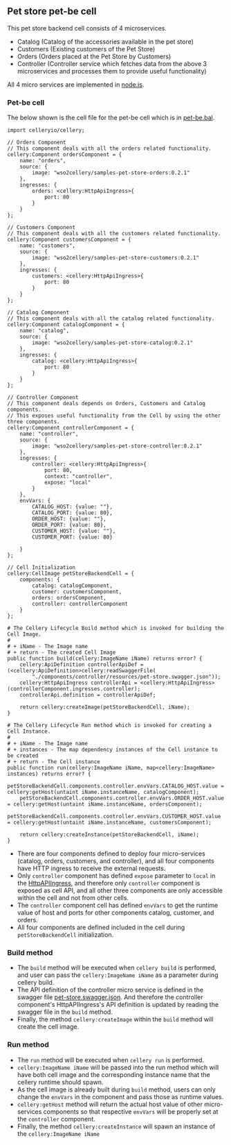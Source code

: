 ## Pet store pet-be cell

This pet store backend cell consists of 4 microservices.

* Catalog (Catalog of the accessories available in the pet store)
* Customers (Existing customers of the Pet Store)
* Orders (Orders placed at the Pet Store by Customers)
* Controller (Controller service which fetches data from the above 3 microservices and processes them to provide useful functionality)

All 4 micro services are implemented in [node.js](https://nodejs.org/en/). 


### Pet-be cell
The below shown is the cell file for the pet-be cell which is in [pet-be.bal](pet-be/pet-be.bal).

```
import celleryio/cellery;

// Orders Component
// This component deals with all the orders related functionality.
cellery:Component ordersComponent = {
    name: "orders",
    source: {
        image: "wso2cellery/samples-pet-store-orders:0.2.1"
    },
    ingresses: {
        orders: <cellery:HttpApiIngress>{
            port: 80
        }
    }
};

// Customers Component
// This component deals with all the customers related functionality.
cellery:Component customersComponent = {
    name: "customers",
    source: {
        image: "wso2cellery/samples-pet-store-customers:0.2.1"
    },
    ingresses: {
        customers: <cellery:HttpApiIngress>{
            port: 80
        }
    }
};

// Catalog Component
// This component deals with all the catalog related functionality.
cellery:Component catalogComponent = {
    name: "catalog",
    source: {
        image: "wso2cellery/samples-pet-store-catalog:0.2.1"
    },
    ingresses: {
        catalog: <cellery:HttpApiIngress>{
            port: 80
        }
    }
};

// Controller Component
// This component deals depends on Orders, Customers and Catalog components.
// This exposes useful functionality from the Cell by using the other three components.
cellery:Component controllerComponent = {
    name: "controller",
    source: {
        image: "wso2cellery/samples-pet-store-controller:0.2.1"
    },
    ingresses: {
        controller: <cellery:HttpApiIngress>{
            port: 80,
            context: "controller",
            expose: "local"
        }
    },
    envVars: {
        CATALOG_HOST: {value: ""},
        CATALOG_PORT: {value: 80},
        ORDER_HOST: {value: ""},
        ORDER_PORT: {value: 80},
        CUSTOMER_HOST: {value: ""},
        CUSTOMER_PORT: {value: 80}

    }
};

// Cell Initialization
cellery:CellImage petStoreBackendCell = {
    components: {
        catalog: catalogComponent,
        customer: customersComponent,
        orders: ordersComponent,
        controller: controllerComponent
    }
};

# The Cellery Lifecycle Build method which is invoked for building the Cell Image.
#
# + iName - The Image name
# + return - The created Cell Image
public function build(cellery:ImageName iName) returns error? {
    cellery:ApiDefinition controllerApiDef = (<cellery:ApiDefinition>cellery:readSwaggerFile(
        "./components/controller/resources/pet-store.swagger.json"));
    cellery:HttpApiIngress controllerApi = <cellery:HttpApiIngress>(controllerComponent.ingresses.controller);
    controllerApi.definition = controllerApiDef;

    return cellery:createImage(petStoreBackendCell, iName);
}

# The Cellery Lifecycle Run method which is invoked for creating a Cell Instance.
#
# + iName - The Image name
# + instances - The map dependency instances of the Cell instance to be created
# + return - The Cell instance
public function run(cellery:ImageName iName, map<cellery:ImageName> instances) returns error? {
    petStoreBackendCell.components.controller.envVars.CATALOG_HOST.value = cellery:getHost(untaint iName.instanceName, catalogComponent);
    petStoreBackendCell.components.controller.envVars.ORDER_HOST.value = cellery:getHost(untaint iName.instanceName, ordersComponent);
    petStoreBackendCell.components.controller.envVars.CUSTOMER_HOST.value = cellery:getHost(untaint iName.instanceName, customersComponent);

    return cellery:createInstance(petStoreBackendCell, iName);
}
```

- There are four components defined to deploy four micro-services (catalog, orders, customers, and controller), and all four components have HTTP ingress to receive the external requests. 
- Only `controller` component has defined `expose` parameter to `local` in the [HttpAPIIngress](https://github.com/wso2-cellery/spec#1-http-ingresses), 
and therefore only `controller` component is exposed as cell API, and all other three components are only accessible within the cell and not from other cells. 
- The `controller` component cell has defined `envVars` to get the runtime value of host and ports for other components catalog, customer, and orders. 
- All four components are defined included in the cell during `petStoreBackendCell` initialization.

### Build method 
- The `build` method will be executed when `cellery build` is performed, and user can pass the `cellery:ImageName iName` as a parameter during cellery build.
- The API definition of the controller micro service is defined in the swagger file [pet-store.swagger.json](pet-be/components/controller/resources/pet-store.swagger.json). 
And therefore the controller component's HttpAPIIngress's API definition is updated by reading the swagger file in the `build` method.
- Finally, the method `cellery:createImage` within the `build` method will create the cell image.

### Run method
- The `run` method will be executed when `cellery run` is performed.
- `cellery:ImageName iName` will be passed into the run method which will have both cell image and the corresponding instance name that the cellery runtime should spawn.
- As the cell image is already built during `build` method, users can only change the `envVars` in the component and pass those as runtime values.
- `cellery:getHost` method will return the actual host value of other micro-services components so that respective `envVars` will be properly set at the `controller` component.
- Finally, the method `cellery:createInstance` will spawn an instance of the `cellery:ImageName iName`
